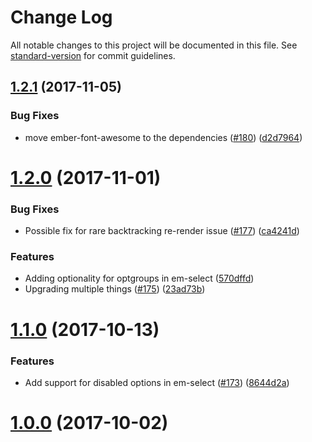 # Change Log

All notable changes to this project will be documented in this file. See [standard-version](https://github.com/conventional-changelog/standard-version) for commit guidelines.

<a name="1.2.1"></a>
## [1.2.1](https://github.com/piceaTech/ember-rapid-forms/compare/v1.2.0...v1.2.1) (2017-11-05)


### Bug Fixes

* move ember-font-awesome to the dependencies ([#180](https://github.com/piceaTech/ember-rapid-forms/issues/180)) ([d2d7964](https://github.com/piceaTech/ember-rapid-forms/commit/d2d7964))



<a name="1.2.0"></a>
# [1.2.0](https://github.com/piceaTech/ember-rapid-forms/compare/v1.1.0...v1.2.0) (2017-11-01)


### Bug Fixes

* Possible fix for rare backtracking re-render issue ([#177](https://github.com/piceaTech/ember-rapid-forms/issues/177)) ([ca4241d](https://github.com/piceaTech/ember-rapid-forms/commit/ca4241d))


### Features

* Adding optionality for optgroups in em-select ([570dffd](https://github.com/piceaTech/ember-rapid-forms/commit/570dffd))
* Upgrading multiple things ([#175](https://github.com/piceaTech/ember-rapid-forms/issues/175)) ([23ad73b](https://github.com/piceaTech/ember-rapid-forms/commit/23ad73b))



<a name="1.1.0"></a>
# [1.1.0](https://github.com/piceaTech/ember-rapid-forms/compare/v1.0.0...v1.1.0) (2017-10-13)


### Features

* Add support for disabled options in em-select ([#173](https://github.com/piceaTech/ember-rapid-forms/issues/173)) ([8644d2a](https://github.com/piceaTech/ember-rapid-forms/commit/8644d2a))



<a name="1.0.0"></a>
# [1.0.0](https://github.com/piceaTech/ember-rapid-forms/compare/v1.0.0-beta14...v1.0.0) (2017-10-02)
